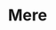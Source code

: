 ---
layout: "layouts/project.njk"
title: "Mere"
language: React Native, Typescript
desc: Mobile design and development for journaling app.
type: App Development
large_image_url: "./projects/mere/mere@2x.png"
small_image_url: "./projects/mere/mere@1x.png"
local_image_url: "./mere@2x.png"
color: "#DDE8EF"
tags: mobile
---